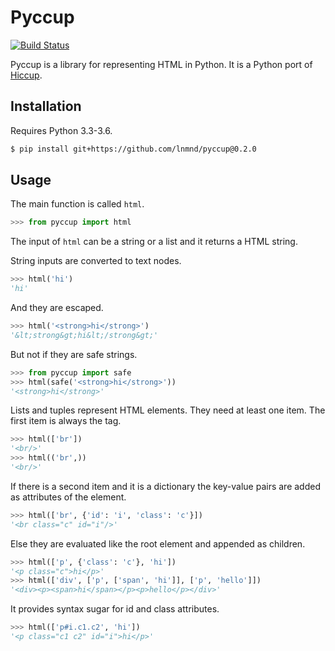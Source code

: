 # Pyccup

[![Build Status](https://travis-ci.org/lnmnd/pyccup.svg?branch=master)](https://travis-ci.org/lnmnd/pyccup)

Pyccup is a library for representing HTML in Python. It is a Python port of [Hiccup](https://github.com/weavejester/hiccup).


## Installation

Requires Python 3.3-3.6.

```sh
$ pip install git+https://github.com/lnmnd/pyccup@0.2.0
```

## Usage

The main function is called `html`.

```python
>>> from pyccup import html
```

The input of `html` can be a string or a list and it returns a HTML string.

String inputs are converted to text nodes.

```python
>>> html('hi')
'hi'
```

And they are escaped.

```python
>>> html('<strong>hi</strong>')
'&lt;strong&gt;hi&lt;/strong&gt;'
```

But not if they are safe strings.

```python
>>> from pyccup import safe
>>> html(safe('<strong>hi</strong>'))
'<strong>hi</strong>'
```

Lists and tuples represent HTML elements. They need at least one item. The first item is always the tag.

```python
>>> html(['br'])
'<br/>'
>>> html(('br',))
'<br/>'
```

If there is a second item and it is a dictionary the key-value pairs are added as attributes of the element.

```python
>>> html(['br', {'id': 'i', 'class': 'c'}])
'<br class="c" id="i"/>'
```

Else they are evaluated like the root element and appended as children.

```python
>>> html(['p', {'class': 'c'}, 'hi'])
'<p class="c">hi</p>'
>>> html(['div', ['p', ['span', 'hi']], ['p', 'hello']])
'<div><p><span>hi</span></p><p>hello</p></div>'
```

It provides syntax sugar for id and class attributes.

```python
>>> html(['p#i.c1.c2', 'hi'])
'<p class="c1 c2" id="i">hi</p>'
```
